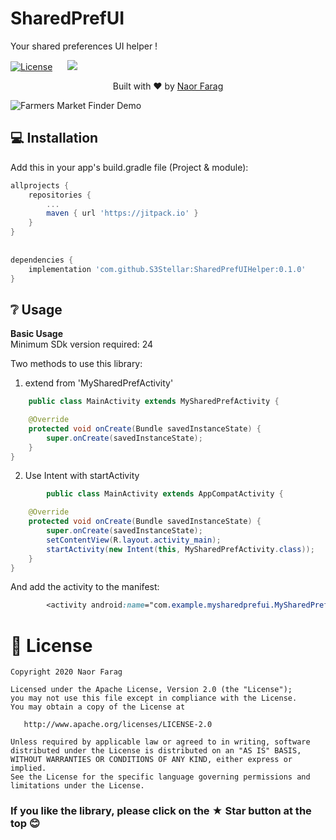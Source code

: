 # SharedPrefUI
<p>Your shared preferences UI helper !</b></p>
	
[![License](https://img.shields.io/badge/license-Apache%202.0-blue.svg)](https://github.com/S3Stellar/SuperSpinner/blob/master/LICENSE) &nbsp;&nbsp;&nbsp;&nbsp;
[![](https://jitpack.io/v/S3Stellar/SharedPrefUIHelper.svg)](https://jitpack.io/#S3Stellar/SharedPrefUIHelper)

<div>
  <p align="center">Built with ❤︎ by
	  <a href="https://github.com/S3Stellar">Naor Farag</a></p>
</div>

![Farmers Market Finder Demo](demo/superspinner.gif)

## 💻 Installation
Add this in your app's build.gradle file (Project & module):
```gradle
allprojects {
	repositories {
		...
		maven { url 'https://jitpack.io' }
	}
}
	
	
dependencies {
	implementation 'com.github.S3Stellar:SharedPrefUIHelper:0.1.0'
}
```
## ❔ Usage
**Basic Usage**
</br>
Minimum SDk version required: 24

Two methods to use this library:

1) extend from 'MySharedPrefActivity' 

```java
 	public class MainActivity extends MySharedPrefActivity {

    @Override
    protected void onCreate(Bundle savedInstanceState) {
        super.onCreate(savedInstanceState);
    }
}

```
2)  Use Intent with startActivity
```java
	    public class MainActivity extends AppCompatActivity {

    @Override
    protected void onCreate(Bundle savedInstanceState) {
        super.onCreate(savedInstanceState);
        setContentView(R.layout.activity_main);
        startActivity(new Intent(this, MySharedPrefActivity.class));
    }
}
```
And add the activity to the manifest:
```css
	    <activity android:name="com.example.mysharedprefui.MySharedPrefActivity" />
```


# 📃 License

    Copyright 2020 Naor Farag

    Licensed under the Apache License, Version 2.0 (the "License");
    you may not use this file except in compliance with the License.
    You may obtain a copy of the License at

       http://www.apache.org/licenses/LICENSE-2.0

    Unless required by applicable law or agreed to in writing, software
    distributed under the License is distributed on an "AS IS" BASIS,
    WITHOUT WARRANTIES OR CONDITIONS OF ANY KIND, either express or implied.
    See the License for the specific language governing permissions and
    limitations under the License.

### If you like the library, please click on the ★ Star button at the top 😊
